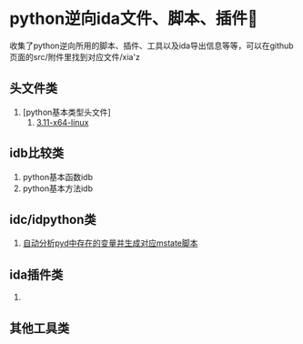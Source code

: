 # python逆向ida文件、脚本、插件🚧

收集了python逆向所用的脚本、插件、工具以及ida导出信息等等，可以在github页面的src/附件里找到对应文件/xia'z

## 头文件类

1. [python基本类型头文件]
   1. [3.11-x64-linux](./C_head/cpython-311-x86_64-linux-gnu.so.h)


## idb比较类

1. python基本函数idb
2. python基本方法idb

## idc/idpython类

1. [自动分析pyd中存在的变量并生成对应mstate脚本](./idpython/create_mstate.py)

## ida插件类

1. 

## 其他工具类